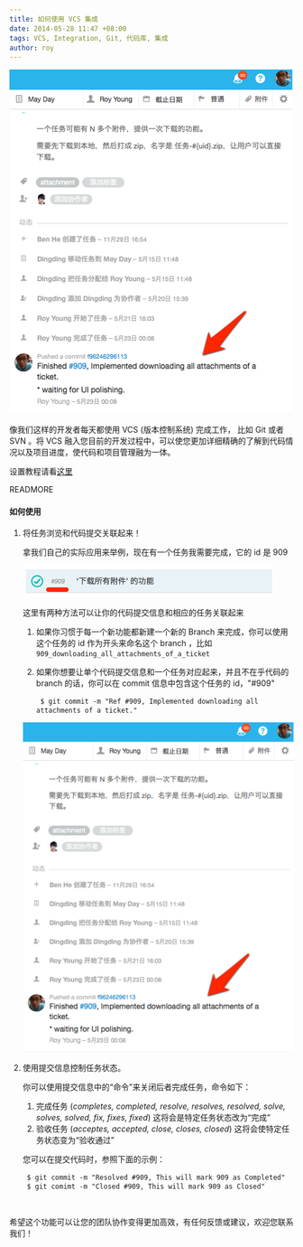 ```yaml
---
title: 如何使用 VCS 集成
date: 2014-05-28 11:47 +08:00
tags: VCS, Integration, Git, 代码库, 集成
author: roy
---
```


![audit commit](/images/vcs_integration_with_fengcheco/audit_commit.png)

像我们这样的开发者每天都使用 VCS (版本控制系统) 完成工作， 比如 Git 或者 SVN 。将 VCS 融入您目前的开发过程中，可以使您更加详细精确的了解到代码情况以及项目进度，使代码和项目管理融为一体。

设置教程请看[这里](/introducing_vcs_integration_with_fengcheco)

READMORE

#### 如何使用 ####

1. 将任务浏览和代码提交关联起来！

    拿我们自己的实际应用来举例，现在有一个任务我需要完成，它的 id 是 909

    ![Ticket Example](/images/vcs_integration_with_fengcheco/ticket-example.png)

    这里有两种方法可以让你的代码提交信息和相应的任务关联起来

    1. 如果你习惯于每一个新功能都新建一个新的 Branch 来完成，你可以使用这个任务的 id 作为开头来命名这个 branch ，比如 `909_downloading_all_attachments_of_a_ticket`
    2. 如果你想要让单个代码提交信息和一个任务对应起来，并且不在乎代码的 branch 的话，你可以在 commit 信息中包含这个任务的 id，"#909"

            $ git commit -m "Ref #909, Implemented downloading all attachments of a ticket."
    ![audit commit](/images/vcs_integration_with_fengcheco/audit_commit.png)

2. 使用提交信息控制任务状态。

    你可以使用提交信息中的“命令”来关闭后者完成任务，命令如下：

    1. 完成任务 (*completes, completed, resolve, resolves, resolved, solve, solves, solved, fix, fixes, fixed*) 这将会是特定任务状态改为“完成”
    2. 验收任务 (*acceptes, accepted, close, closes, closed*) 这将会使特定任务状态变为“验收通过”

    您可以在提交代码时，参照下面的示例：

        $ git commit -m "Resolved #909, This will mark 909 as Completed"
        $ git comimt -m "Closed #909, This will mark 909 as Closed"

<br/>

希望这个功能可以让您的团队协作变得更加高效，有任何反馈或建议，欢迎您联系我们！
